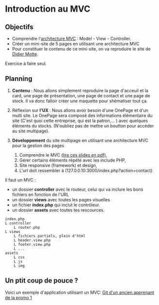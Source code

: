 # Introduction au MVC

## Objectifs

- Comprendre l'[architecture MVC](https://en.wikipedia.org/wiki/Model%E2%80%93view%E2%80%93controller) : Model - View - Controller.
- Créer un mini-site de 5 pages en utilisant une architecture MVC
- Pour constituer le contenu de ce mini-site, on va reproduire le site de [Didier Motte](https://didiermotte.be/).

Exercice à faire seul. 

## Planning

1. **Contenu** : Nous allons simplement reproduire la page d'acceuil et la card, une page de présentation, une page de contact et une page de stock. Il va donc falloir créer une maquette pour shématiser tout ça.

2. Réflexion sur **l'UX** : Nous allons avoir besoin d'une OnePage et d'un multi site. Le OnePage sera composé des informations élémentaire du site (C'est quoi cette entreprise, qui est la patron,... ) avec quelques éléments du stocks. (N'oubliez pas de mettre un boutton pour accéder au site multipage).

3. **Développement** du site multipage en utilisant une architecture MVC pour la gestion des pages  
	1. Comprendre le MVC [(lire ces slides en pdf)](./MVC.pdf),
	2. Gérer certains éléments répété avec les include PHP,
	3. Site responsive (framework) et design,
	4. L'url doit ressembler à (127.0.0.10:3000/index.php?action=contact)

Il faut un MVC :

- un dossier **controller** avec le routeur, celui qui va inclure les bons fichiers en fonction de l'URL
- un dossier **views** avec toutes les pages visuelles
- un fichier **index.php** qui inclut le contrôleur.
- un dossier **assets** avec toutes tes rescources.

```
index.php
L controller
	L router.php
L views
	L fichiers partiels, plein d'html
	L header.view.php
	L footer.view.php
	L ...
assets
	L css
	L js
	L img
```

## Un ptit coup de pouce ?

Voici un exemple d'application utilisant un MVC:
[Git d'un ancien apprenant de la promo 1](https://github.com/ModjoInc/12-MVC/tree/master/AppMVC)

